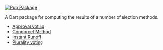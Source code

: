 [![Pub Package](https://img.shields.io/pub/v/vote.svg)](https://pub.dartlang.org/packages/vote)

A Dart package for computing the results of a number of election methods.

 * [Approval voting](https://wikipedia.org/wiki/Approval_voting)
 * [Condorcet Method](https://wikipedia.org/wiki/Condorcet_method)
 * [Instant Runoff](https://wikipedia.org/wiki/Instant-runoff_voting)
 * [Plurality voting](https://wikipedia.org/wiki/Plurality_voting)
